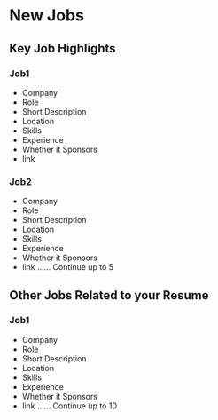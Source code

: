 # New Jobs

## Key Job Highlights

### Job1
- Company
- Role
- Short Description
- Location
- Skills
- Experience
- Whether it Sponsors
- link

### Job2
- Company
- Role
- Short Description
- Location
- Skills
- Experience
- Whether it Sponsors
- link
......
Continue up to 5

## Other Jobs Related to your Resume

### Job1
- Company
- Role
- Short Description
- Location
- Skills
- Experience
- Whether it Sponsors
- link
......
Continue up to 10